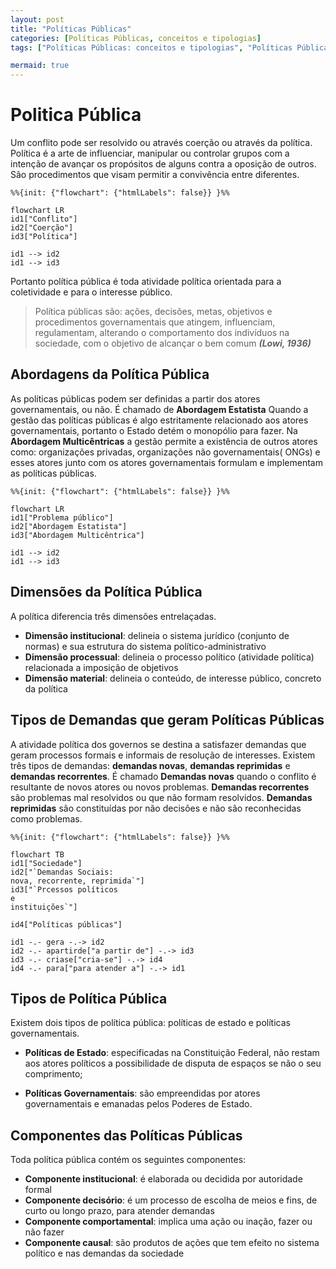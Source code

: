 ```yaml
---
layout: post
title: "Políticas Públicas"
categories: [Políticas Públicas, conceitos e tipologias]
tags: ["Políticas Públicas: conceitos e tipologias", "Políticas Públicas"]

mermaid: true
---
```


# Politica Pública

Um conflito pode ser resolvido ou através coerção ou através da política. Política é a arte de influenciar, manipular ou controlar grupos com a intenção de avançar os propósitos
de alguns contra a oposição de outros. São procedimentos que visam permitir a convivência entre diferentes.

```mermaid
%%{init: {"flowchart": {"htmlLabels": false}} }%%

flowchart LR
id1["Conflito"]
id2["Coerção"]
id3["Política"]

id1 --> id2
id1 --> id3
```

Portanto política pública é toda atividade política orientada para a coletividade e para o interesse público.

> Política públicas são: ações, decisões, metas, objetivos e procedimentos governamentais que atingem, influenciam, regulamentam, alterando o comportamento dos indivíduos na
> sociedade, com o objetivo de alcançar o bem comum
> **_(Lowi, 1936)_**

## Abordagens da Política Pública

As políticas públicas podem ser definidas a partir dos atores governamentais, ou não. É chamado de **Abordagem Estatista**
Quando a gestão das políticas públicas é algo estritamente relacionado aos atores governamentais, portanto o Estado detém o monopólio para fazer. Na **Abordagem Multicêntricas**
a gestão permite a existência de outros atores como: organizações privadas, organizações não governamentais( ONGs) e esses atores junto com os atores governamentais formulam e
implementam as políticas públicas.

```mermaid
%%{init: {"flowchart": {"htmlLabels": false}} }%%

flowchart LR
id1["Problema público"]
id2["Abordagem Estatista"]
id3["Abordagem Multicêntrica"]

id1 --> id2
id1 --> id3
```

## Dimensões da Política Pública

A política diferencia três dimensões entrelaçadas.

- **Dimensão institucional**: delineia o sistema jurídico (conjunto de normas) e sua estrutura do sistema político-administrativo
- **Dimensão processual**: delineia o processo político (atividade política) relacionada a imposição de objetivos
- **Dimensão material**: delineia o conteúdo, de interesse público, concreto da política

## Tipos de Demandas que geram Políticas Públicas

A atividade política dos governos se destina a satisfazer demandas que geram processos formais e informais de resolução de interesses. Existem três tipos de demandas:
**demandas novas**, **demandas reprimidas** e **demandas recorrentes**. É chamado **Demandas novas** quando o conflito é resultante de novos atores ou novos problemas.
**Demandas recorrentes** são problemas mal resolvidos ou que não formam resolvidos. **Demandas reprimidas** são constituídas por não decisões e não são reconhecidas como
problemas.

```mermaid
%%{init: {"flowchart": {"htmlLabels": false}} }%%

flowchart TB
id1["Sociedade"]
id2["`Demandas Sociais:
nova, recorrente, reprimida`"]
id3["`Prcessos políticos
e
instituições`"]

id4["Políticas públicas"]

id1 -.- gera -.-> id2
id2 -.- apartirde["a partir de"] -.-> id3
id3 -.- criase["cria-se"] -.-> id4
id4 -.- para["para atender a"] -.-> id1
```

## Tipos de Política Pública

Existem dois tipos de política pública: políticas de estado e políticas governamentais.

- **Políticas de Estado**: especificadas na Constituição Federal, não restam aos atores políticos a possibilidade de disputa de espaços se não o seu comprimento;

- **Políticas Governamentais**: são empreendidas por atores governamentais e emanadas pelos Poderes de Estado.

## Componentes das Políticas Públicas

Toda política pública contém os seguintes componentes:

- **Componente institucional**: é elaborada ou decidida por autoridade formal
- **Componente decisório**: é um processo de escolha de meios e fins, de curto ou longo prazo, para atender demandas
- **Componente comportamental**: implica uma ação ou inação, fazer ou não fazer
- **Componente causal**: são produtos de ações que tem efeito no sistema político e nas demandas da sociedade
